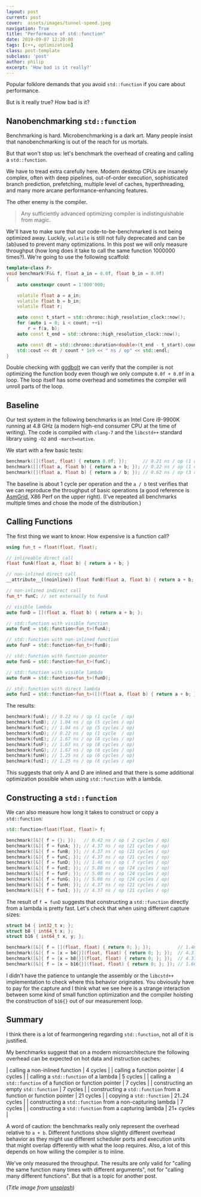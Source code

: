 ```yaml
---
layout: post
current: post
cover:  assets/images/tunnel-speed.jpeg
navigation: True
title: "Performance of std::function"
date: 2019-09-07 12:20:00
tags: [c++, optimization]
class: post-template
subclass: 'post'
author: philip
excerpt: 'How bad is it really?'
---
```


Popular folklore demands that you avoid `std::function` if you care about performance.

But is it really true?
How bad is it?

## Nanobenchmarking `std::function`

Benchmarking is hard.
Microbenchmarking is a dark art.
Many people insist that nanobenchmarking is out of the reach for us mortals.

But that won't stop us:
let's benchmark the overhead of creating and calling a `std::function`.

We have to tread extra carefully here.
Modern desktop CPUs are insanely complex, often with deep pipelines, out-of-order execution, sophisticated branch prediction, prefetching, multiple level of caches, hyperthreading, and many more arcane performance-enhancing features.

The other enemy is the compiler.

> Any sufficiently advanced optimizing compiler is indistinguishable from magic.

We'll have to make sure that our code-to-be-benchmarked is not being optimized away.
Luckily, `volatile` is still not fully deprecated and can be (ab)used to prevent many optimizations.
In this post we will only measure throughput (how long does it take to call the same function 1000000 times?).
We're going to use the following scaffold:

```cpp
template<class F>
void benchmark(F&& f, float a_in = 0.0f, float b_in = 0.0f)
{
    auto constexpr count = 1'000'000;

    volatile float a = a_in;
    volatile float b = b_in;
    volatile float r;

    auto const t_start = std::chrono::high_resolution_clock::now();
    for (auto i = 0; i < count; ++i)
        r = f(a, b);
    auto const t_end = std::chrono::high_resolution_clock::now();

    auto const dt = std::chrono::duration<double>(t_end - t_start).count();
    std::cout << dt / count * 1e9 << " ns / op" << std::endl;
}
```

Double checking with [godbolt](https://godbolt.org/z/fjBN1a) we can verify that the compiler is not optimizing the function body even though we only compute `0.0f + 0.0f` in a loop.
The loop itself has some overhead and sometimes the compiler will unroll parts of the loop.

## Baseline

Our test system in the following benchmarks is an Intel Core i9-9900K running at 4.8 GHz (a modern high-end consumer CPU at the time of writing).
The code is compiled with `clang-7` and the `libcstd++` standard library using `-O2` and `-march=native`.

We start with a few basic tests:

```cpp
benchmark([](float, float) { return 0.0f; });      // 0.21 ns / op (1 cycle / op)
benchmark([](float a, float b) { return a + b; }); // 0.22 ns / op (1 cycle / op)
benchmark([](float a, float b) { return a / b; }); // 0.62 ns / op (3 cycles / op)
```

The baseline is about 1 cycle per operation and the `a / b` test verifies that we can reproduce the throughput of basic operations (a good reference is [AsmGrid](https://asmjit.com/asmgrid/), X86 Perf on the upper right).
(I've repeated all benchmarks multiple times and chose the mode of the distribution.)


## Calling Functions

The first thing we want to know: How expensive is a function call?

```cpp
using fun_t = float(float, float);

// inlineable direct call
float funA(float a, float b) { return a + b; }

// non-inlined direct call
__attribute__((noinline)) float funB(float a, float b) { return a + b; }

// non-inlined indirect call
fun_t* funC; // set externally to funA

// visible lambda
auto funD = [](float a, float b) { return a + b; };

// std::function with visible function
auto funE = std::function<fun_t>(funA);

// std::function with non-inlined function
auto funF = std::function<fun_t>(funB);

// std::function with function pointer
auto funG = std::function<fun_t>(funC);

// std::function with visible lambda
auto funH = std::function<fun_t>(funD);

// std::function with direct lambda
auto funI = std::function<fun_t>([](float a, float b) { return a + b; });
```

The results:

```cpp
benchmark(funA); // 0.22 ns / op (1 cycle  / op)
benchmark(funB); // 1.04 ns / op (5 cycles / op)
benchmark(funC); // 1.04 ns / op (5 cycles / op)
benchmark(funD); // 0.22 ns / op (1 cycle  / op)
benchmark(funE); // 1.67 ns / op (8 cycles / op)
benchmark(funF); // 1.67 ns / op (8 cycles / op)
benchmark(funG); // 1.67 ns / op (8 cycles / op)
benchmark(funH); // 1.25 ns / op (6 cycles / op)
benchmark(funI); // 1.25 ns / op (6 cycles / op)
```

This suggests that only A and D are inlined and that there is some additional optimization possible when using `std::function` with a lambda.


## Constructing a `std::function`

We can also measure how long it takes to construct or copy a `std::function`:

```cpp
std::function<float(float, float)> f;

benchmark([&]{ f = {}; });   // 0.42 ns / op ( 2 cycles / op)
benchmark([&]{ f = funA; }); // 4.37 ns / op (21 cycles / op)
benchmark([&]{ f = funB; }); // 4.37 ns / op (21 cycles / op)
benchmark([&]{ f = funC; }); // 4.37 ns / op (21 cycles / op)
benchmark([&]{ f = funD; }); // 1.46 ns / op ( 7 cycles / op)
benchmark([&]{ f = funE; }); // 5.00 ns / op (24 cycles / op)
benchmark([&]{ f = funF; }); // 5.00 ns / op (24 cycles / op)
benchmark([&]{ f = funG; }); // 5.00 ns / op (24 cycles / op)
benchmark([&]{ f = funH; }); // 4.37 ns / op (21 cycles / op)
benchmark([&]{ f = funI; }); // 4.37 ns / op (21 cycles / op)
```

The result of `f = funD` suggests that constructing a `std::function` directly from a lambda is pretty fast.
Let's check that when using different capture sizes:

```cpp
struct b4 { int32_t x; };
struct b8 { int64_t x; };
struct b16 { int64_t x, y; };

benchmark([&]{ f = [](float, float) { return 0; }; });          // 1.46 ns / op ( 7 cycles / op)
benchmark([&]{ f = [x = b4{}](float, float) { return 0; }; });  // 4.37 ns / op (21 cycles / op)
benchmark([&]{ f = [x = b8{}](float, float) { return 0; }; });  // 4.37 ns / op (21 cycles / op)
benchmark([&]{ f = [x = b16{}](float, float) { return 0; }; }); // 1.66 ns / op ( 8 cycles / op)
```

I didn't have the patience to untangle the assembly or the `libcstd++` implementation to check where this behavior originates.
You obviously have to pay for the capture and I think what we see here is a strange interaction between some kind of small function optimization and the compiler hoisting the construction of `b16{}` out of our measurement loop.


## Summary

I think there is a lot of fearmongering regarding `std::function`, not all of it is justified.

My benchmarks suggest that on a modern microarchitecture the following overhead can be expected on hot data and instruction caches:

| calling a non-inlined function | 4 cycles |
| calling a function pointer | 4 cycles |
| calling a `std::function` of a lambda | 5 cycles |
| calling a `std::function` of a function or function pointer | 7 cycles |
| constructing an empty `std::function` | 7 cycles |
| constructing a `std::function` from a function or function pointer | 21 cycles |
| copying a `std::function` | 21..24 cycles |
| constructing a `std::function` from a non-capturing lambda | 7 cycles |
| constructing a `std::function` from a capturing lambda | 21+ cycles |

A word of caution: the benchmarks really only represent the overhead relative to `a + b`.
Different functions show slightly different overhead behavior as they might use different scheduler ports and execution units that might overlap differently with what the loop requires.
Also, a lot of this depends on how willing the compiler is to inline.

We've only measured the throughput.
The results are only valid for "calling the same function many times with different arguments", not for "calling many different functions".
But that is a topic for another post.

(_Title image from [unsplash](https://unsplash.com/photos/sb7RUrRMaC4)_)
